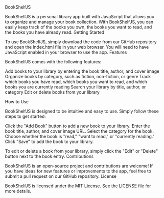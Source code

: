BookShelfJS

BookShelfJS is a personal library app built with JavaScript that allows you to organize and manage your book collection. With BookShelfJS, you can easily keep track of the books you own, the books you want to read, and the books you have already read.
Getting Started

To use BookShelfJS, simply download the code from our GitHub repository and open the index.html file in your web browser. You will need to have JavaScript enabled in your browser to use the app.
Features

BookShelfJS comes with the following features:

Add books to your library by entering the book title, author, and cover image
Organize books by category, such as fiction, non-fiction, or genre
Track which books you have read, which books you want to read, and which books you are currently reading
Search your library by title, author, or category
Edit or delete books from your library

How to Use

BookShelfJS is designed to be intuitive and easy to use. Simply follow these steps to get started:

Click the "Add Book" button to add a new book to your library.
Enter the book title, author, and cover image URL.
Select the category for the book.
Choose whether the book is "read," "want to read," or "currently reading."
Click "Save" to add the book to your library.

To edit or delete a book from your library, simply click the "Edit" or "Delete" button next to the book entry.
Contributions

BookShelfJS is an open-source project and contributions are welcome! If you have ideas for new features or improvements to the app, feel free to submit a pull request on our GitHub repository.
License

BookShelfJS is licensed under the MIT License. See the LICENSE file for more details.